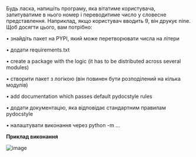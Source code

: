 Будь ласка, напишіть програму, яка вітатиме користувача,
запитуватиме в нього номер і переводитиме число у словесне представлення. 
Наприклад, якщо користувач вводить 9, він друкує nine. Щоб досягти цього, вам потрібно:

• знайдіть пакет на PYPI, який може перетворювати числа на літери

• додати requirements.txt

• create a package with the logic (it has to be distributed across several modules)

• створити пакет з логікою (він повинен бути розподілений на кілька модулів)

• add documentation which passes default pydocstyle rules

• додати документацію, яка відповідає стандартним правилам pydocstyle

• налаштувати виконання через python -m ...

**Приклад виконання**

![image](https://github.com/BohdanRoshko/labs/assets/107959377/bfc28273-9807-443b-b7bb-ae7d6a1ec8b3)

